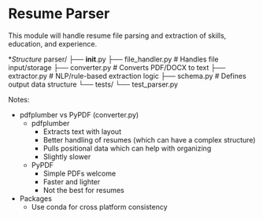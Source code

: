 # Resume Parser

This module will handle resume file parsing and extraction of skills, education, and experience.

**Structure*
parser/
  ├── __init__.py
  ├── file_handler.py      # Handles file input/storage
  ├── converter.py         # Converts PDF/DOCX to text
  ├── extractor.py         # NLP/rule-based extraction logic
  ├── schema.py            # Defines output data structure
  └── tests/
        └── test_parser.py

Notes:
- pdfplumber vs PyPDF (converter.py)
    - pdfplumber
        - Extracts text with layout
        - Better handling of resumes (which can have a complex structure)
        - Pulls positional data which can help with organizing
        - Slightly slower
    - PyPDF
        - Simple PDFs welcome
        - Faster and lighter
        - Not the best for resumes
- Packages
    - Use conda for cross platform consistency